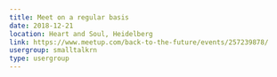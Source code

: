 ```yaml
---
title: Meet on a regular basis
date: 2018-12-21
location: Heart and Soul, Heidelberg
link: https://www.meetup.com/back-to-the-future/events/257239878/
usergroup: smalltalkrn
type: usergroup
---
```


